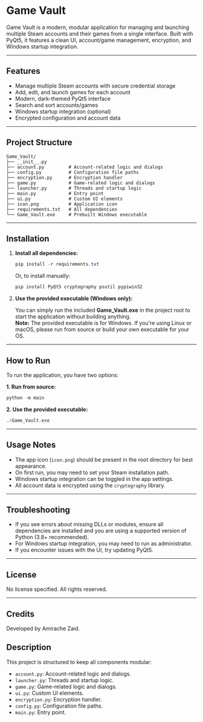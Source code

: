 # Game Vault

Game Vault is a modern, modular application for managing and launching multiple Steam accounts and their games from a single interface. Built with PyQt5, it features a clean UI, account/game management, encryption, and Windows startup integration.

---

## Features

- Manage multiple Steam accounts with secure credential storage
- Add, edit, and launch games for each account
- Modern, dark-themed PyQt5 interface
- Search and sort accounts/games
- Windows startup integration (optional)
- Encrypted configuration and account data

---

## Project Structure

```
Game_Vault/
├── __init__.py
├── account.py         # Account-related logic and dialogs
├── config.py          # Configuration file paths
├── encryption.py      # Encryption handler
├── game.py            # Game-related logic and dialogs
├── launcher.py        # Threads and startup logic
├── main.py            # Entry point
├── ui.py              # Custom UI elements
├── icon.png           # Application icon
├── requirements.txt   # All dependencies
└── Game_Vault.exe     # Prebuilt Windows executable
```

---

## Installation


1. **Install all dependencies:**

   ```powershell
   pip install -r requirements.txt
   ```

   Or, to install manually:
   ```powershell
   pip install PyQt5 cryptography psutil pypiwin32
   ```

2. **Use the provided executable (Windows only):**

   You can simply run the included **Game_Vault.exe** in the project root to start the application without building anything.  
   **Note:** The provided executable is for Windows. If you're using Linux or macOS, please run from source or build your own executable for your OS.

---

## How to Run


To run the application, you have two options:

**1. Run from source:**
```powershell
python -m main
```

**2. Use the provided executable:**
```powershell
./Game_Vault.exe
```

---

## Usage Notes

- The app icon (`icon.png`) should be present in the root directory for best appearance.
- On first run, you may need to set your Steam installation path.
- Windows startup integration can be toggled in the app settings.
- All account data is encrypted using the `cryptography` library.

---

## Troubleshooting

- If you see errors about missing DLLs or modules, ensure all dependencies are installed and you are using a supported version of Python (3.8+ recommended).
- For Windows startup integration, you may need to run as administrator.
- If you encounter issues with the UI, try updating PyQt5.

---

## License

No license specified. All rights reserved.

---

## Credits

Developed by Amirache Zaid.

## Description

This project is structured to keep all components modular:
- `account.py`: Account-related logic and dialogs.
- `launcher.py`: Threads and startup logic.
- `game.py`: Game-related logic and dialogs.
- `ui.py`: Custom UI elements.
- `encryption.py`: Encryption handler.
- `config.py`: Configuration file paths.
- `main.py`: Entry point.
